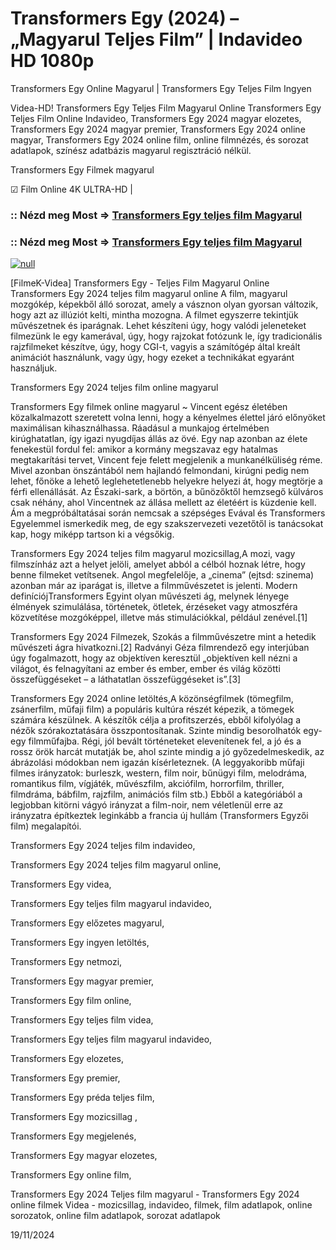 # Transformers Egy (2024) – „Magyarul Teljes Film” | Indavideo HD 1080p





Transformers Egy Online Magyarul | Transformers Egy Teljes Film Ingyen

Videa-HD! Transformers Egy Teljes Film Magyarul Online Transformers Egy Teljes Film Online Indavideo, Transformers Egy 2024 magyar elozetes, Transformers Egy 2024 magyar premier, Transformers Egy 2024 online magyar, Transformers Egy 2024 online film, online filmnézés, és sorozat adatlapok, színész adatbázis magyarul regisztráció nélkül.

Transformers Egy Filmek magyarul

☑ Film Online 4K ULTRA-HD |

### :: Nézd meg Most => [Transformers Egy teljes film Magyarul](https://t.co/YeqnAtWked)

### :: Nézd meg Most => [Transformers Egy teljes film Magyarul](https://t.co/YeqnAtWked)

[![null](https://static.wixstatic.com/media/855a25_043b5abeb4ae4d35ac003198e7fe56ed~mv2.gif)](https://t.co/YeqnAtWked)

[FilmeK-Videa] Transformers Egy - Teljes Film Magyarul Online Transformers Egy 2024 teljes film magyarul online A film, magyarul mozgókép, képekből álló sorozat, amely a vásznon olyan gyorsan változik, hogy azt az illúziót kelti, mintha mozogna. A filmet egyszerre tekintjük művészetnek és iparágnak. Lehet készíteni úgy, hogy valódi jeleneteket filmezünk le egy kamerával, úgy, hogy rajzokat fotózunk le, így tradicionális rajzfilmeket készítve, úgy, hogy CGI-t, vagyis a számítógép által kreált animációt használunk, vagy úgy, hogy ezeket a technikákat egyaránt használjuk.

Transformers Egy 2024 teljes film online magyarul

Transformers Egy filmek online magyarul ~ Vincent egész életében közalkalmazott szeretett volna lenni, hogy a kényelmes élettel járó előnyöket maximálisan kihasználhassa. Ráadásul a munkajog értelmében kirúghatatlan, így igazi nyugdíjas állás az övé. Egy nap azonban az élete fenekestül fordul fel: amikor a kormány megszavaz egy hatalmas megtakarítási tervet, Vincent feje felett megjelenik a munkanélküliség réme. Mivel azonban önszántából nem hajlandó felmondani, kirúgni pedig nem lehet, főnöke a lehető leglehetetlenebb helyekre helyezi át, hogy megtörje a férfi ellenállását. Az Északi-sark, a börtön, a bűnözőktől hemzsegő külváros csak néhány, ahol Vincentnek az állása mellett az életéért is küzdenie kell. Ám a megpróbáltatásai során nemcsak a szépséges Evával és Transformers Egyelemmel ismerkedik meg, de egy szakszervezeti vezetőtől is tanácsokat kap, hogy miképp tartson ki a végsőkig.

Transformers Egy 2024 teljes film magyarul mozicsillag,A mozi, vagy filmszínház azt a helyet jelöli, amelyet abból a célból hoznak létre, hogy benne filmeket vetítsenek. Angol megfelelője, a „cinema” (ejtsd: szinema) azonban már az iparágat is, illetve a filmművészetet is jelenti. Modern definíciójTransformers Egyint olyan művészeti ág, melynek lényege élmények szimulálása, történetek, ötletek, érzéseket vagy atmoszféra közvetítése mozgóképpel, illetve más stimulációkkal, például zenével.[1]

Transformers Egy 2024 Filmezek, Szokás a filmművészetre mint a hetedik művészeti ágra hivatkozni.[2] Radványi Géza filmrendező egy interjúban úgy fogalmazott, hogy az objektíven keresztül „objektíven kell nézni a világot, és felnagyítani az ember és ember, ember és világ közötti összefüggéseket – a láthatatlan összefüggéseket is”.[3]

Transformers Egy 2024 online letöltés,A közönségfilmek (tömegfilm, zsánerfilm, műfaji film) a populáris kultúra részét képezik, a tömegek számára készülnek. A készítők célja a profitszerzés, ebből kifolyólag a nézők szórakoztatására összpontosítanak. Szinte mindig besorolhatók egy-egy filmműfajba. Régi, jól bevált történeteket elevenítenek fel, a jó és a rossz örök harcát mutatják be, ahol szinte mindig a jó győzedelmeskedik, az ábrázolási módokban nem igazán kísérleteznek. (A leggyakoribb műfaji filmes irányzatok: burleszk, western, film noir, bűnügyi film, melodráma, romantikus film, vígjáték, művészfilm, akciófilm, horrorfilm, thriller, filmdráma, bábfilm, rajzfilm, animációs film stb.) Ebből a kategóriából a legjobban kitörni vágyó irányzat a film-noir, nem véletlenül erre az irányzatra építkeztek leginkább a francia új hullám (Transformers Egyzői film) megalapítói.

Transformers Egy 2024 teljes film indavideo,

Transformers Egy 2024 teljes film magyarul online,

Transformers Egy videa,

Transformers Egy teljes film magyarul indavideo,

Transformers Egy előzetes magyarul,

Transformers Egy ingyen letöltés,

Transformers Egy netmozi,

Transformers Egy magyar premier,

Transformers Egy film online,

Transformers Egy teljes film videa,

Transformers Egy teljes film magyarul indavideo,

Transformers Egy elozetes,

Transformers Egy premier,

Transformers Egy préda teljes film,

Transformers Egy mozicsillag ,

Transformers Egy megjelenés,

Transformers Egy magyar elozetes,

Transformers Egy online film,

Transformers Egy 2024 Teljes film magyarul - Transformers Egy 2024 online filmek Videa - mozicsillag, indavideo, filmek, film adatlapok, online sorozatok, online film adatlapok, sorozat adatlapok

19/11/2024
